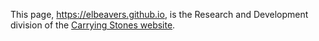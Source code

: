 This page, <https://elbeavers.github.io>, is the Research and Development division of the [Carrying Stones website](http://carryingstones.com).
